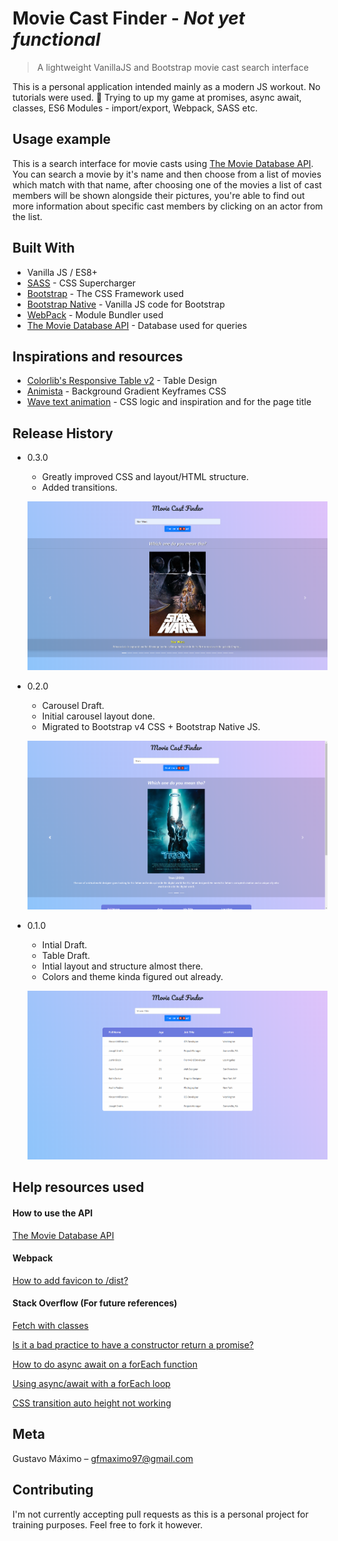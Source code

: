 # Movie Cast Finder - *Not yet functional*
> A lightweight VanillaJS and Bootstrap movie cast search interface

This is a personal application intended mainly as a modern JS workout. No tutorials were used. 💯 Trying to up my game at promises, async await, classes, ES6 Modules - import/export, Webpack, SASS etc.

## Usage example

This is a search interface for movie casts using [The Movie Database API](https://www.themoviedb.org/).
You can search a movie by it's name and then choose from a list of movies which match with that name, after choosing one of the movies a list of cast members will be shown alongside their pictures, you're able to find out more information about specific cast members by clicking on an actor from the list.

<!-- !!!! Reminder to include their social medias on their info as well !!!! -->
<!-- !!!! Reminder on table hover to open the line up and render the actor's photo !!!!  -->

<!-- _For more examples and usage, please refer to the [Docs][docs]._ - soon -->

## Built With

* Vanilla JS / ES8+
* [SASS](https://sass-lang.com/) - CSS Supercharger
* [Bootstrap](https://getbootstrap.com/) - The CSS Framework used
* [Bootstrap Native](https://github.com/thednp/bootstrap.native) - Vanilla JS code for Bootstrap
* [WebPack](https://www.npmjs.com/package/webpack) - Module Bundler used
* [The Movie Database API](https://www.themoviedb.org/) - Database used for queries

## Inspirations and resources

* [Colorlib's Responsive Table v2](https://colorlib.com/wp/template/responsive-table-v2/) - Table Design
* [Animista](http://animista.net/play/background/bg-pan/bg-pan-left) - Background Gradient Keyframes CSS
* [Wave text animation](https://codepen.io/molefrog/pen/ieJbo) - CSS logic and inspiration and for the page title

## Release History

* 0.3.0
    * Greatly improved CSS and layout/HTML structure.
    * Added transitions.
  
    ![](public/readme_demo_3.png)

* 0.2.0
    * Carousel Draft.
    * Initial carousel layout done.
    * Migrated to Bootstrap v4 CSS + Bootstrap Native JS.
  
    ![](public/readme_demo_2.png)

* 0.1.0
    * Intial Draft.
    * Table Draft.
    * Intial layout and structure almost there.
    * Colors and theme kinda figured out already.
  
    ![](public/readme_demo_1.png)

## Help resources used

#### How to use the API
[The Movie Database API](https://developers.themoviedb.org/3/getting-started/introduction)

#### Webpack

[How to add favicon to /dist?](https://github.com/coryhouse/react-slingshot/issues/128)

#### Stack Overflow (For future references)
[Fetch with classes](https://stackoverflow.com/a/39395072/10088643)

[Is it a bad practice to have a constructor return a promise?](https://stackoverflow.com/questions/24398699/is-it-bad-practice-to-have-a-constructor-function-return-a-promise)

[How to do async await on a forEach function](https://stackoverflow.com/questions/50328143/how-to-do-async-await-on-a-foreach-function)

[Using async/await with a forEach loop](https://stackoverflow.com/questions/37576685/using-async-await-with-a-foreach-loop)

[CSS transition auto height not working](https://stackoverflow.com/a/17260384/10088643)

## Meta

Gustavo Máximo – gfmaximo97@gmail.com

<!-- Distributed under the XYZ license. See ``LICENSE`` for more information.

[https://github.com/yourname/github-link](https://github.com/dbader/) - soon -->

## Contributing

I'm not currently accepting pull requests as this is a personal project for training purposes.
Feel free to fork it however.

<!-- 1. Fork it (<https://github.com/GoldenMaximo/movie-cast-finder/fork>)
2. Create your feature branch (`git checkout -b feature/fooBar`)
3. Commit your changes (`git commit -am 'Add some fooBar'`)
4. Push to the branch (`git push origin feature/fooBar`)
5. Create a new Pull Request -->

<!-- Markdown link & img dfn's - soon -->
<!-- [npm-image]: https://img.shields.io/npm/v/datadog-metrics.svg?style=flat-square
[npm-url]: https://npmjs.org/package/datadog-metrics
[npm-downloads]: https://img.shields.io/npm/dm/datadog-metrics.svg?style=flat-square
[travis-image]: https://img.shields.io/travis/dbader/node-datadog-metrics/master.svg?style=flat-square
[travis-url]: https://travis-ci.org/dbader/node-datadog-metrics
[wiki]: https://github.com/yourname/yourproject/wiki - soon -->
